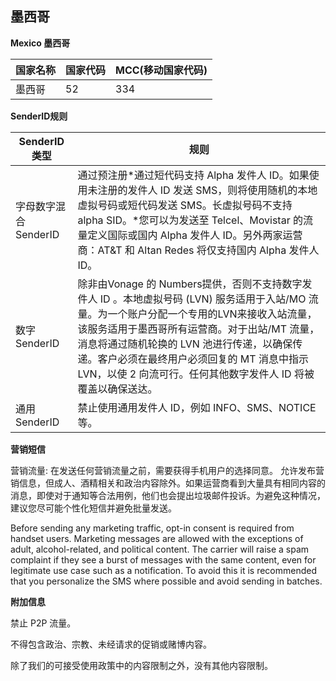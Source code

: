 ## 墨西哥

__Mexico  墨西哥__

| 国家名称 | 国家代码 | MCC(移动国家代码) |
|------|------|-------------|
| 墨西哥  | 52   | 334         |

__SenderID规则__

| SenderID类型     | 规则                                                                                                                                                                                                         |
|----------------|------------------------------------------------------------------------------------------------------------------------------------------------------------------------------------------------------------|
| 字母数字混合SenderID | 通过预注册*通过短代码支持 Alpha 发件人 ID。如果使用未注册的发件人 ID 发送 SMS，则将使用随机的本地虚拟号码或短代码发送 SMS。长虚拟号码不支持 alpha SID。*您可以为发送至 Telcel、Movistar 的流量定义国际或国内 Alpha 发件人 ID。另外两家运营商：AT&T 和 Altan Redes 将仅支持国内 Alpha 发件人 ID。               |
| 数字SenderID     | 	除非由Vonage 的 Numbers提供，否则不支持数字发件人 ID 。本地虚拟号码 (LVN) 服务适用于入站/MO 流量。为一个账户分配一个专用的LVN来接收入站流量，该服务适用于墨西哥所有运营商。对于出站/MT 流量，消息将通过随机轮换的 LVN 池进行传递，以确保传递。客户必须在最终用户必须回复的 MT 消息中指示 LVN，以使 2 向流可行。任何其他数字发件人 ID 将被覆盖以确保送达。 |
| 通用SenderID     | 禁止使用通用发件人 ID，例如 INFO、SMS、NOTICE 等。                                                                                                                                                                         |


__营销短信__

营销流量:
在发送任何营销流量之前，需要获得手机用户的选择同意。
允许发布营销信息，但成人、酒精相关和政治内容除外。如果运营商看到大量具有相同内容的消息，即使对于通知等合法用例，他们也会提出垃圾邮件投诉。为避免这种情况，建议您尽可能个性化短信并避免批量发送。

Before sending any marketing traffic, opt-in consent is required from handset users.
Marketing messages are allowed with the exceptions of adult, alcohol-related, and political content. The carrier will raise a spam complaint if they see a burst of messages with the same content, even for legitimate use case such as a notification. To avoid this it is recommended that you personalize the SMS where possible and avoid sending in batches.

__附加信息__

禁止 P2P 流量。

不得包含政治、宗教、未经请求的促销或赌博内容。

除了我们的可接受使用政策中的内容限制之外，没有其他内容限制。
